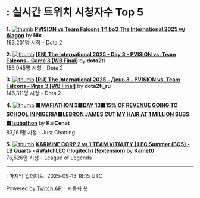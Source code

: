 # : 실시간 트위치 시청자수 Top 5

**1.** [![thumb](https://static-cdn.jtvnw.net/previews-ttv/live_user_nix-320x180.jpg)](https://twitch.tv/Nix)
**[PVISION vs Team Falcons 1:1 bo3 The International 2025 w/ Alagon](https://twitch.tv/Nix)** by **Nix**<br>193,201명 시청  - Dota 2

**2.** [![thumb](https://static-cdn.jtvnw.net/previews-ttv/live_user_dota2ti-320x180.jpg)](https://twitch.tv/dota2ti)
**[[EN] The International 2025 - Day 3 - PVISION vs. Team Falcons - Game 3 [WB Final]](https://twitch.tv/dota2ti)** by **dota2ti**<br>156,945명 시청  - Dota 2

**3.** [![thumb](https://static-cdn.jtvnw.net/previews-ttv/live_user_dota2ti_ru-320x180.jpg)](https://twitch.tv/dota2ti_ru)
**[[RU] The International 2025 - День 3 - PVISION vs. Team Falcons - Игра 3 [WB Final]](https://twitch.tv/dota2ti_ru)** by **dota2ti_ru**<br>146,311명 시청  - Dota 2

**4.** [![thumb](https://static-cdn.jtvnw.net/previews-ttv/live_user_kaicenat-320x180.jpg)](https://twitch.tv/KaiCenat)
**[🟥MAFIATHON 3🟥DAY 13🟥15% OF REVENUE GOING TO SCHOOL IN NIGERIA🟥LEBRON JAMES CUT MY HAIR AT 1 MILLION SUBS🟥!subathon](https://twitch.tv/KaiCenat)** by **KaiCenat**<br>83,161명 시청  - Just Chatting

**5.** [![thumb](https://static-cdn.jtvnw.net/previews-ttv/live_user_kamet0-320x180.jpg)](https://twitch.tv/Kamet0)
**[KARMINE CORP 2 vs 1 TEAM VITALITY | LEC Summer (BO5) - LB Quarts - #WatchLEC  (!logitech) (!extension)](https://twitch.tv/Kamet0)** by **Kamet0**<br>76,526명 시청  - League of Legends


---
: 마지막 업데이트: 2025-09-13 18:15 UTC

Powered by [Twitch API](https://dev.twitch.tv/docs/api/reference) · 자동화 봇